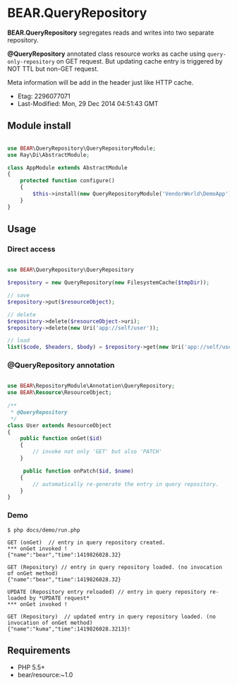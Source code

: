 # BEAR.QueryRepository

**BEAR.QueryRepository** segregates reads and writes into two separate repository.

**@QueryRepository** annotated class resource works as cache using `query-only-repository` on GET request. But updating cache entry is triggered by NOT TTL but non-GET request.

Meta information will be add in the header just like HTTP cache.

 * Etag: 2296077071
 * Last-Modified: Mon, 29 Dec 2014 04:51:43 GMT

## Module install

```php

use BEAR\QueryRepository\QueryRepositoryModule;
use Ray\Di\AbstractModule;

class AppModule extends AbstractModule
{
    protected function configure()
    {
        $this->install(new QueryRepositoryModule('VendorWorld\DemoApp'); // for query storage namespace
    }
}

```
## Usage

### Direct access

```php

use BEAR\QueryRepository\QueryRepository

$repository = new QueryRepository(new FilesystemCache($tmpDir));

// save
$repository->put($resourceObject);

// delete
$repository->delete($resourceObject->uri);
$repository->delete(new Uri('app://self/user'));

// load
list($code, $headers, $body) = $repository->get(new Uri('app://self/user'));

```

### @QueryRepository annotation

```php

use BEAR\RepositoryModule\Annotation\QueryRepository;
use BEAR\Resource\ResourceObject;
 
/**
 * @QueryRepository
 */
class User extends ResourceObject
{
    public function onGet($id)
    {
        // invoke not only 'GET' but also 'PATCH'
    }

     public function onPatch($id, $name)
    {
        // automatically re-generate the entry in query repository.
    }
}
```

### Demo

    $ php docs/demo/run.php
    
    GET (onGet)  // entry in query repository created.
    *** onGet invoked !
    {"name":"bear","time":1419826028.32}
    
    GET (Repository) // entry in query repository loaded. (no invocation of onGet method)
    {"name":"bear","time":1419826028.32}
    
    UPDATE (Repository entry reloaded) // entry in query repository re-loaded by *UPDATE request*
    *** onGet invoked !
    
    GET (Repository)  // updated entry in query repository loaded. (no invocation of onGet method)
    {"name":"kuma","time":1419826028.3213}!

## Requirements

 * PHP 5.5+
 * bear/resource:~1.0
 
